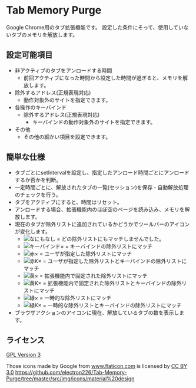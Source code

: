 # Tab Memory Purge
Google Chrome用のタブ拡張機能です。
設定した条件にそって、使用していないタブのメモリを解放します。

## 設定可能項目
- 非アクティブのタブをアンロードする時間
    - 前回アクティブになった時間から設定した時間が過ぎると、メモリを解放します。
- 除外するアドレス(正規表現対応)
    - 動作対象外のサイトを指定できます。
- 各操作のキーバインド
	- 除外するアドレス(正規表現対応)
    	- キーバインドの動作対象外のサイトを指定できます。
- その他
    - その他の細かい項目を設定できます。
    
## 簡単な仕様
- タブごとにsetIntervalを設定し、指定したアンロード時間ごとにアンロードするか否かを判断。
- 一定時間ごとに、解放されたタブの一覧(セッション)を保存・自動解放処理のチェックを行う。
- タブをアクティブにすると、時間はリセット。
- アンロードする場合、拡張機能内のほぼ空のページを読み込み、メモリを解放します。
- 現在のタブが除外リストに追加されているかどうかでツールバーのアイコンが変化します。
    - ![なにもなし](https://raw.githubusercontent.com/electron226/Tab-Memory-Purge/master/src/img/icons/icon_019.png) = どの除外リストにもマッチしませんでした。
    - ![キーバインド×](https://raw.githubusercontent.com/electron226/Tab-Memory-Purge/master/src/img/icons/icon_019_with_keybind.png) = キーバインドの除外リストにマッチ
    - ![赤×](https://raw.githubusercontent.com/electron226/Tab-Memory-Purge/master/src/img/icons/icon_019_use_exclude.png) = ユーザが指定した除外リストにマッチ
    - ![赤K×](https://raw.githubusercontent.com/electron226/Tab-Memory-Purge/master/src/img/icons/icon_019_use_exclude_with_keybind.png) = ユーザが指定した除外リストとキーバインドの除外リストにマッチ
    - ![黄×](https://raw.githubusercontent.com/electron226/Tab-Memory-Purge/master/src/img/icons/icon_019_extension_exclude.png) = 拡張機能内で固定された除外リストにマッチ
    - ![黄K×](https://raw.githubusercontent.com/electron226/Tab-Memory-Purge/master/src/img/icons/icon_019_extension_exclude_with_keybind.png) = 拡張機能内で固定された除外リストとキーバインドの除外リストにマッチ
    - ![緑×](https://raw.githubusercontent.com/electron226/Tab-Memory-Purge/master/src/img/icons/icon_019_temp_exclude.png) = 一時的な除外リストにマッチ
    - ![緑K×](https://raw.githubusercontent.com/electron226/Tab-Memory-Purge/master/src/img/icons/icon_019_temp_exclude_with_keybind.png) = 一時的な除外リストとキーバインドの除外リストにマッチ
- ブラウザアクションのアイコンに現在、解放しているタブの数を表示します。

## ライセンス
[GPL Version 3](https://github.com/electron226/Tab-Memory-Purge/blob/master/LICENSE.md)

Those icons made by Google from www.flaticon.com is licensed by [CC BY 3.0](https://github.com/electron226/Tab-Memory-Purge/blob/master/src/img/icons/material%20design/CC%20BY%203.0.md)
https://github.com/electron226/Tab-Memory-Purge/tree/master/src/img/icons/material%20design
